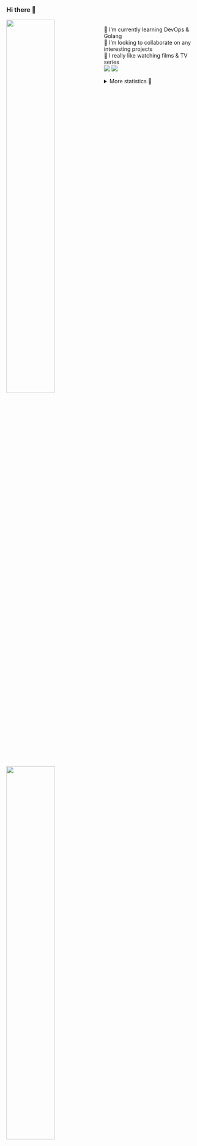 ### Hi there 👋


[<img align="left" width="50%" src="https://github-readme-stats.vercel.app/api?username=rufusnufus&hide=issues&show_icons=true&count_private=true&theme=transparent&title_color=FF6F40&text_color=FBF9F8&icon_color=F48242&hide_border=true&hide_title=true#gh-dark-mode-only">](https://metrics.lecoq.io/rufusnufus#gh-dark-mode-only)
[<img align="left" width="50%" src="https://github-readme-stats.vercel.app/api?username=rufusnufus&hide=issues&show_icons=true&count_private=true&theme=transparent&title_color=FF6533&text_color=4D4644&icon_color=FF8038&hide_border=true&hide_title=true#gh-light-mode-only">](https://metrics.lecoq.io/rufusnufus#gh-light-mode-only)

<p>
  <br>
  🌱 I’m currently learning DevOps & Golang</br>
  👯 I’m looking to collaborate on any interesting projects</br>
  🎥 I really like watching films & TV series</br>
  <a href="https://linkedin.com/in/rufusnufus"><img src="https://img.shields.io/badge/linkedin-0077B5.svg?style=for-the-badge&logo=linkedin&logoColor=white"/></a>
  <a href="https://t.me/rufusnufus"><img src="https://img.shields.io/badge/-telegram-black?style=for-the-badge&color=blue&logo=telegram"/></a>
</p>

<p text-align="left">
<details>
  <summary>More statistics 👀</summary><br/>

<!--START_SECTION:waka-->
![Code Time](http://img.shields.io/badge/Code%20Time-365%20hrs%2028%20mins-blue)

![Profile Views](http://img.shields.io/badge/Profile%20Views-6-blue)

**I'm an Early 🐤** 

```text
🌞 Morning                5891 commits        █████░░░░░░░░░░░░░░░░░░░░   21.21 % 
🌆 Daytime                16167 commits       ███████████████░░░░░░░░░░   58.21 % 
🌃 Evening                4988 commits        ████░░░░░░░░░░░░░░░░░░░░░   17.96 % 
🌙 Night                  726 commits         █░░░░░░░░░░░░░░░░░░░░░░░░   02.61 % 
```
📅 **I'm Most Productive on Monday** 

```text
Monday                   5661 commits        █████░░░░░░░░░░░░░░░░░░░░   20.38 % 
Tuesday                  5184 commits        █████░░░░░░░░░░░░░░░░░░░░   18.67 % 
Wednesday                5578 commits        █████░░░░░░░░░░░░░░░░░░░░   20.08 % 
Thursday                 4884 commits        ████░░░░░░░░░░░░░░░░░░░░░   17.59 % 
Friday                   4907 commits        ████░░░░░░░░░░░░░░░░░░░░░   17.67 % 
Saturday                 666 commits         █░░░░░░░░░░░░░░░░░░░░░░░░   02.40 % 
Sunday                   892 commits         █░░░░░░░░░░░░░░░░░░░░░░░░   03.21 % 
```


📊 **This Week I Spent My Time On** 

```text
💬 Programming Languages: 
Other                    7 hrs 50 mins       █████████████░░░░░░░░░░░░   50.94 % 
Ruby                     1 hr 58 mins        ███░░░░░░░░░░░░░░░░░░░░░░   12.79 % 
Terraform                1 hr 16 mins        ██░░░░░░░░░░░░░░░░░░░░░░░   08.26 % 
HCL                      1 hr 5 mins         ██░░░░░░░░░░░░░░░░░░░░░░░   07.12 % 
YAML                     57 mins             ██░░░░░░░░░░░░░░░░░░░░░░░   06.22 % 

🔥 Editors: 
iTerm2                   7 hrs 44 mins       █████████████░░░░░░░░░░░░   50.27 % 
VS Code                  7 hrs 39 mins       ████████████░░░░░░░░░░░░░   49.73 % 
```

**I Mostly Code in Java** 

```text
Python                   18 repos            ███░░░░░░░░░░░░░░░░░░░░░░   12.00 % 
Smarty                   15 repos            ██░░░░░░░░░░░░░░░░░░░░░░░   10.00 % 
HCL                      6 repos             █░░░░░░░░░░░░░░░░░░░░░░░░   04.00 % 
HTML                     4 repos             █░░░░░░░░░░░░░░░░░░░░░░░░   02.67 % 
Mustache                 4 repos             █░░░░░░░░░░░░░░░░░░░░░░░░   02.67 % 
```




 Last Updated on 26/06/2023 01:11:47 UTC
<!--END_SECTION:waka-->

</details>
</p>
